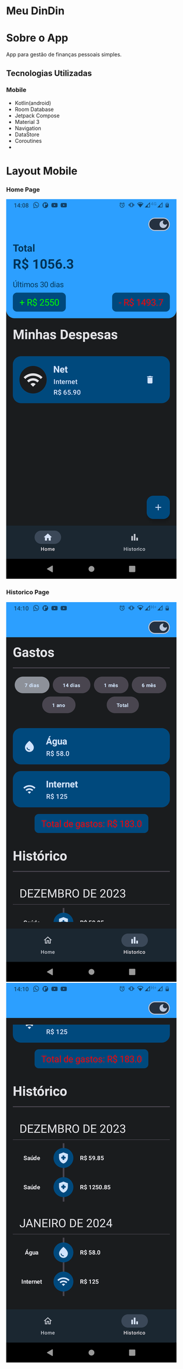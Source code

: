 # Meu DinDin

# Sobre o App
App para gestão de finanças pessoais simples.

## Tecnologias Utilizadas

### Mobile
- Kotlin(android)
- Room Database
- Jetpack Compose
- Material 3
- Navigation
- DataStore
- Coroutines
- 
# Layout Mobile
### Home Page
![Mobile 1](img/1.png)

### Historico Page
![Mobile 1](img/2.png)
![Mobile 1](img/3.png)
